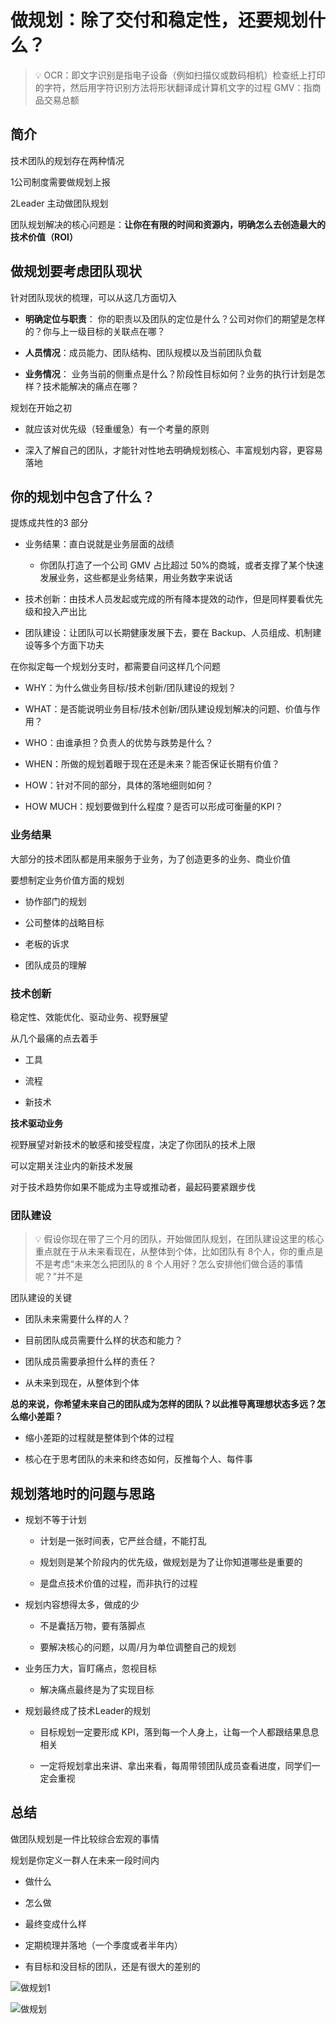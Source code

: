# 做规划：除了交付和稳定性，还要规划什么？

> 💡 OCR：即文字识别是指电子设备（例如扫描仪或数码相机）检查纸上打印的字符，然后用字符识别方法将形状翻译成计算机文字的过程
> GMV：指商品交易总额

## 简介 

技术团队的规划存在两种情况

1公司制度需要做规划上报

2Leader 主动做团队规划

团队规划解决的核心问题是：**让你在有限的时间和资源内，明确怎么去创造最大的技术价值（ROI）**

## 做规划要考虑团队现状 

针对团队现状的梳理，可以从这几方面切入

* **明确定位与职责**： 你的职责以及团队的定位是什么？公司对你们的期望是怎样的？你与上一级目标的关联点在哪？

* **人员情况**：成员能力、团队结构、团队规模以及当前团队负载

* **业务情况**： 业务当前的侧重点是什么？阶段性目标如何？业务的执行计划是怎样？技术能解决的痛点在哪？

规划在开始之初

* 就应该对优先级（轻重缓急）有一个考量的原则

* 深入了解自己的团队，才能针对性地去明确规划核心、丰富规划内容，更容易落地

## 你的规划中包含了什么？ 

提炼成共性的3 部分

* 业务结果：直白说就是业务层面的战绩
  * 你团队打造了一个公司 GMV 占比超过 50%的商城，或者支撑了某个快速发展业务，这些都是业务结果，用业务数字来说话

* 技术创新：由技术人员发起或完成的所有降本提效的动作，但是同样要看优先级和投入产出比

* 团队建设：让团队可以长期健康发展下去，要在 Backup、人员组成、机制建设等多个方面下功夫

在你拟定每一个规划分支时，都需要自问这样几个问题

* WHY：为什么做业务目标/技术创新/团队建设的规划？

* WHAT：是否能说明业务目标/技术创新/团队建设规划解决的问题、价值与作用？

* WHO：由谁承担？负责人的优势与跌势是什么？

* WHEN：所做的规划着眼于现在还是未来？能否保证长期有价值？

* HOW：针对不同的部分，具体的落地细则如何？

* HOW MUCH：规划要做到什么程度？是否可以形成可衡量的KPI？

### 业务结果 

大部分的技术团队都是用来服务于业务，为了创造更多的业务、商业价值

要想制定业务价值方面的规划

* 协作部门的规划

* 公司整体的战略目标

* 老板的诉求

* 团队成员的理解

### 技术创新 

稳定性、效能优化、驱动业务、视野展望

从几个最痛的点去着手

* 工具

* 流程

* 新技术

**技术驱动业务**

视野展望对新技术的敏感和接受程度，决定了你团队的技术上限

可以定期关注业内的新技术发展

对于技术趋势你如果不能成为主导或推动者，最起码要紧跟步伐

### 团队建设 

> 💡 假设你现在带了三个月的团队，开始做团队规划，在团队建设这里的核心重点就在于从未来看现在，从整体到个体，比如团队有 8个人，你的重点是不是考虑“未来怎么把团队的 8 个人用好？怎么安排他们做合适的事情呢？”并不是

团队建设的关键

* 团队未来需要什么样的人？

* 目前团队成员需要什么样的状态和能力？

* 团队成员需要承担什么样的责任？

* 从未来到现在，从整体到个体

**总的来说，你希望未来自己的团队成为怎样的团队？以此推导离理想状态多远？怎么缩小差距？**

* 缩小差距的过程就是整体到个体的过程

* 核心在于思考团队的未来和终态如何，反推每个人、每件事

## 规划落地时的问题与思路 

* 规划不等于计划

  * 计划是一张时间表，它严丝合缝，不能打乱

  * 规划则是某个阶段内的优先级，做规划是为了让你知道哪些是重要的

  * 是盘点技术价值的过程，而非执行的过程

* 规划内容想得太多，做成的少

  * 不是囊括万物，要有落脚点

  * 要解决核心的问题，以周/月为单位调整自己的规划

* 业务压力大，盲盯痛点，忽视目标
  * 解决痛点最终是为了实现目标

* 规划最终成了技术Leader的规划

  * 目标规划一定要形成 KPI，落到每一个人身上，让每一个人都跟结果息息相关

  * 一定将规划拿出来讲、拿出来看，每周带领团队成员查看进度，同学们一定会重视

## 总结 

做团队规划是一件比较综合宏观的事情

规划是你定义一群人在未来一段时间内

* 做什么

* 怎么做

* 最终变成什么样

* 定期梳理并落地（一个季度或者半年内）

* 有目标和没目标的团队，还是有很大的差别的



![做规划1](./images/做规划1.png)



![做规划](./images/做规划.png)